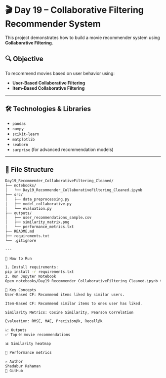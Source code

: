 # 🎬 Day 19 – Collaborative Filtering Recommender System

This project demonstrates how to build a movie recommender system using **Collaborative Filtering**.

## 🔍 Objective
To recommend movies based on user behavior using:
- **User-Based Collaborative Filtering**
- **Item-Based Collaborative Filtering**

---

## 🛠️ Technologies & Libraries
- `pandas`
- `numpy`
- `scikit-learn`
- `matplotlib`
- `seaborn`
- `surprise` (for advanced recommendation models)

---
## 🧰 File Structure
```bash
Day19_Recommender_CollaborativeFiltering_Cleaned/
├── notebooks/
│   └── Day19_Recommender_CollaborativeFiltering_Cleaned.ipynb
├── src/
│   ├── data_preprocessing.py
│   ├── model_collaborative.py
│   └── evaluation.py
├── outputs/
│   ├── user_recommendations_sample.csv
│   ├── similarity_matrix.png
│   └── performance_metrics.txt
├── README.md
├── requirements.txt
└── .gitignore

---

🔧 How to Run

1. Install requirements:
pip install -r requirements.txt
2. Run Jupyter Notebook
Open notebooks/Day19_Recommender_CollaborativeFiltering_Cleaned.ipynb to explore the full workflow.

📌 Key Concepts
User-Based CF: Recommend items liked by similar users.

Item-Based CF: Recommend similar items to ones user has liked.

Similarity Metrics: Cosine Similarity, Pearson Correlation

Evaluation: RMSE, MAE, Precision@k, Recall@k

📈 Outputs
✅ Top-N movie recommendations

📊 Similarity heatmap

📄 Performance metrics

✍️ Author
Shadabur Rahaman
🔗 GitHub

